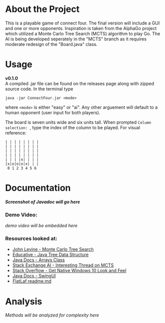 # About the Project
This is a playable game of connect four. The final version will include a GUI and one or more opponents. Inspiration is taken from the AlphaGo project which utilized a Monte Carlo Tree Search (MCTS) algorithm to play Go. The AI is being developed seperately in the "MCTS" branch as it requires moderate redesign of the "Board.java" class.

# Usage
**v0.1.0**  
A compiled .jar file can be found on the releases page along with zipped source code.
In the terminal type  
```
java -jar ConnectFour.jar <mode>
```
where `<mode>` is either "easy" or "ai". Any other arguement will default to a human opponent (user input for both players).

The board is seven units wide and six units tall. When prompted `Column selection: `, type the index of the column to be played. For visual reference:
```
| | | | | | | | 
| | | | | | | |
| | | | | | | |
| | | | | | | |
| | | |x| | | |
|x|o|o|o|x| | |
 0 1 2 3 4 5 6
```

# Documentation
***Screenshot of Javadoc will go here***
### Demo Video:
*demo video will be embedded here*
### Resources looked at:
- [John Levine - Monte Carlo Tree Search](https://www.youtube.com/watch?v=UXW2yZndl7U&ab_channel=JohnLevine)
- [Educative - Java Tree Data Structure](https://www.educative.io/blog/data-structures-trees-java)
- [Java Docs - Arrays Class](https://docs.oracle.com/javase/7/docs/api/java/util/Arrays.html)
- [Stack Exchange AI - Interesting Thread on MCTS](https://ai.stackexchange.com/questions/21019/should-monte-carlo-tree-search-be-able-to-consistently-beat-me-in-the-connect-fo)
- [Stack Overflow - Get Native Windows 10 Look and Feel](https://stackoverflow.com/questions/11425103/how-to-get-the-windows-native-look-in-java-gui-programming/11426036)
- [Java Docs - SwingUI](https://docs.oracle.com/javase/tutorial/uiswing/)
- [FlatLaf readme.md](https://github.com/JFormDesigner/FlatLaf)

# Analysis
*Methods will be analyzed for complexity here*
